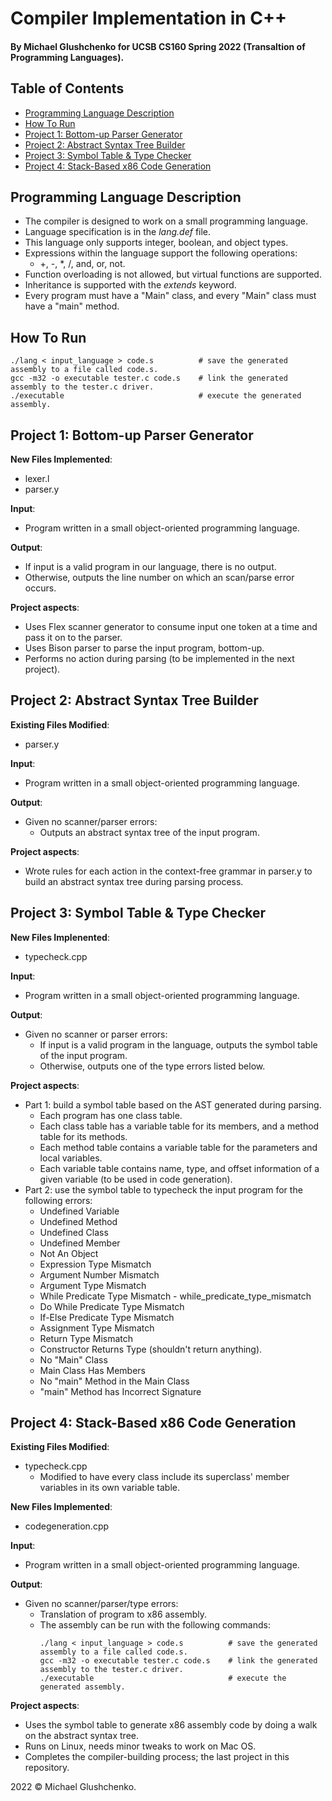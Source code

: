 # Compiler Implementation in C++
#### By Michael Glushchenko for UCSB CS160 Spring 2022 (Transaltion of Programming Languages).

## Table of Contents
* [Programming Language Description](https://github.com/mglush/code_generation/blob/main/README.md#programming-language-description)
* [How To Run](https://github.com/mglush/code_generation/blob/main/README.md#how-to-run)
* [Project 1: Bottom-up Parser Generator](https://github.com/mglush/code_generation/blob/main/README.md#project-1-bottom-up-parser-generator)
* [Project 2: Abstract Syntax Tree Builder](https://github.com/mglush/code_generation/blob/main/README.md#project-2-abstract-syntax-tree-builder)
* [Project 3: Symbol Table & Type Checker](https://github.com/mglush/code_generation/blob/main/README.md#project-3-symbol-table-type-checker)
* [Project 4: Stack-Based x86 Code Generation](https://github.com/mglush/code_generation/blob/main/README.md#project-4-stack-based-x86-code-generation)

## Programming Language Description
  - The compiler is designed to work on a small programming language.
  - Language specification is in the *lang.def* file.
  - This language only supports integer, boolean, and object types.
  - Expressions within the language support the following operations:
    - +, -, *, /, and, or, not.
  - Function overloading is not allowed, but virtual functions are supported.
  - Inheritance is supported with the *extends* keyword.
  - Every program must have a "Main" class, and every "Main" class must have a "main" method.

## How To Run
~~~
./lang < input_language > code.s          # save the generated assembly to a file called code.s.
gcc -m32 -o executable tester.c code.s    # link the generated assembly to the tester.c driver.
./executable                              # execute the generated assembly.
~~~

## Project 1: Bottom-up Parser Generator
**New Files Implemented**:
  - lexer.l
  - parser.y

**Input**:
  - Program written in a small object-oriented programming language.

**Output**:
  - If input is a valid program in our language, there is no output.
  - Otherwise, outputs the line number on which an scan/parse error occurs.

**Project aspects**:
  - Uses Flex scanner generator to consume input one token at a time and pass it on to the parser.
  - Uses Bison parser to parse the input program, bottom-up.
  - Performs no action during parsing (to be implemented in the next project).

## Project 2: Abstract Syntax Tree Builder
**Existing Files Modified**:
  - parser.y

**Input**:
  - Program written in a small object-oriented programming language.

**Output**:
  - Given no scanner/parser errors:
    - Outputs an abstract syntax tree of the input program.

**Project aspects**:
  - Wrote rules for each action in the context-free grammar in parser.y to build an abstract syntax tree during parsing process.

## Project 3: Symbol Table & Type Checker
**New Files Implenented**:
  - typecheck.cpp

**Input**:
  - Program written in a small object-oriented programming language.

**Output**:
  - Given no scanner or parser errors:
    - If input is a valid program in the language, outputs the symbol table of the input program.
    - Otherwise, outputs one of the type errors listed below.

**Project aspects**:
  - Part 1: build a symbol table based on the AST generated during parsing.
    - Each program has one class table.
    - Each class table has a variable table for its members, and a method table for its methods.
    - Each method table contains a variable table for the parameters and local variables.
    - Each variable table contains name, type, and offset information of a given variable (to be used in code generation).
  - Part 2: use the symbol table to typecheck the input program for the following errors:
    - Undefined Variable
    - Undefined Method
    - Undefined Class
    - Undefined Member
    - Not An Object
    - Expression Type Mismatch
    - Argument Number Mismatch
    - Argument Type Mismatch
    - While Predicate Type Mismatch - while_predicate_type_mismatch
    - Do While Predicate Type Mismatch
    - If-Else Predicate Type Mismatch
    - Assignment Type Mismatch
    - Return Type Mismatch
    - Constructor Returns Type (shouldn't return anything).
    - No "Main" Class
    - Main Class Has Members
    - No "main" Method in the Main Class
    - "main" Method has Incorrect Signature

## Project 4: Stack-Based x86 Code Generation
**Existing Files Modified**:
  - typecheck.cpp
    - Modified to have every class include its superclass' member variables in its own variable table.

**New Files Implemented**:
  - codegeneration.cpp

**Input**:
  - Program written in a small object-oriented programming language.

**Output**:
  - Given no scanner/parser/type errors:
    - Translation of program to x86 assembly.
    - The assembly can be run with the following commands:
      ~~~
      ./lang < input_language > code.s          # save the generated assembly to a file called code.s.
      gcc -m32 -o executable tester.c code.s    # link the generated assembly to the tester.c driver.
      ./executable                              # execute the generated assembly.
      ~~~

**Project aspects**:
  - Uses the symbol table to generate x86 assembly code by doing a walk on the abstract syntax tree.
  - Runs on Linux, needs minor tweaks to work on Mac OS.
  - Completes the compiler-building process; the last project in this repository.


2022 © Michael Glushchenko.
